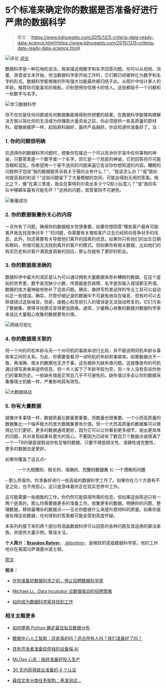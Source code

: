 # 5个标准来确定你的数据是否准备好进行严肃的数据科学

> 原文：[https://www.kdnuggets.com/2015/12/5-criteria-data-ready-data-science.html](https://www.kdnuggets.com/2015/12/5-criteria-data-ready-data-science.html)

![评论](../Images/3d9c022da2d331bb56691a9617b91b90.png) [评论](#comments)

数据科学是一种花哨的说法，用来描述用数字和名字回答问题。你可以从视频、测量、录音或文本开始，但当数据科学家开始工作时，它们都已经被转化为数字和名字的形式。数据科学能够做的所有强大功能最终都归结于此。从照片中估计某人的年龄。推荐你可能喜欢的电影。识别使用你信用卡的怪人。这些都始于一个问题和一些数字与名字。

![学习数据科学](../Images/26e192d8741abb7e80c2929e7d2247f2.png)

但不仅仅是任何问题或任何数据集能够得到你想要的结果。在数据科学能够构建解决方案以简化你的生活或为你赚取大量资金之前，你必须提供一些高质量的原材料。就像做披萨一样，起始原料越好，最终产品越好。你会知道你准备好了，当：

### 1\. 你的问题很明确

在选择你的数据科学问题时，想象你在接近一个可以告诉你宇宙中任何事物的神谕，只要答案是一个数字或一个名字。但它是一个顽皮的神谕，它的回答将尽可能含糊和混乱。你希望用一个密不透风的问题来逼它告诉你你想知道的内容。糟糕的问题例子包括“我的数据能告诉我关于我的业务什么？”、“我该怎么办？”或“我如何提高我的利润？”这些问题留下了大量模糊的空间，可能会得到无用的答案。相比之下，像“在第三季度，我会在蒙特利尔卖出多少个Q型小玩意儿？”或“我的车队中哪辆车最有可能先坏？”这样的问题，其答案则不可避免。

![衡量成功](../Images/0be1f289b7895ec36944f28211f7f8b2.png)

### 2\. 你的数据衡量你关心的内容

一旦你有了问题，确保你的数据相关性很重要。如果你想回答“哪些客户最有可能离开我去找竞争对手？”的问题，你需要有关哪些客户过去已经转向竞争对手的信息。此外，你还需要有关导致他们离开的因素的信息。如果你只有他们的出生日期和鞋码，你很可能无法找到离开的客户的模式。但如果你有相关数据，比如他们的购买历史和对客户满意度调查的回应，那么你就有了更好的机会。

### 3\. 你的数据是准确的

数据科学中最大的误区是认为可以通过拥有大量数据来弥补糟糕的数据。在这个虚拟的世界里，数字是否缺少小数、传感器是否故障、名字是否输入错误都无所谓。数据的庞大量神秘地弥补了这些问题。确实，像拼写检查这样的专业工具可以自动纠正一些错误。确实，尽管仔细记录的数据中不可避免地存在噪音，但有时可以去除或绕过这些噪音。但是，由粗心和忽视引入的错误是无法自动修复的。它们污染了数据集，使得寻找模式变得更加困难。通常，少量精心收集的数据对数据科学家来说比大量粗心收集的数据更有价值。

![网络可视化](../Images/611e2f20f93edae28c0e23c56bceb99a.png)

### 4\. 你的数据是关联的

将一个州的司机年龄与另一个州司机的事故率进行比较，并不能说明司机年龄与事故率之间的关系。为此，你需要查看*同一组*司机的年龄和事故率。如果数据点不一致，再准确、相关的数据也无济于事。这也被称为缺失值问题。这就像是你的司机通过填写表单来提供信息，但一半人留下了年龄字段为空，另一半人没有告诉你他们的事故历史。一些缺失值是正常且几乎不可避免的。缺失值过多会让你的数据采集像瑞士奶酪一样，严重影响其有效性。

![大数据挑战](../Images/404c577a4ac9c828bbd97847114b5dae.png)

### 5\. 你有大量数据

就像许多事情一样，数据质量比数量更重要。但数量也很重要。一个小而高质量的数据集比一个噪声极大的庞大数据集更有价值。但一个大而高质量的数据集可以做得比它们更好。更多的数据通常更好，因为它可以让你看到更多细节，提出更具体的问题，并对发现结果有更大的信心。不要因为已经有了数百万个数据点或填满了一个一TB的硬盘就假设你有足够的数据。只要不降低相关性、准确性或完整性，更多的数据总是更好。

如果你覆盖了这五点–

> **一个大规模的、相关的、准确的、完整的数据集** 和 **一个清晰的问题**

– 那么恭喜你。你准备好进行一些高级的数据科学工作了。如果你在几个方面有不足之处，也不用担心。这只是意味着你正在现实世界中工作。

这可能需要一些细致的工作。你仍然可能获得所需的信息。但如果这些陈述只有一两个是真的，那么你需要做更多的准备工作。收集更多的数据，明确你的问题，整理数据，移除最嘈杂的数据点——无论你能做什么来提升原材料的质量。如果你直接处理这些数据，任何得到的答案都可能会受到高度怀疑。

本系列的接下来的两个部分将涵盖数据科学可以回答的各种问题及其适用的算法家族，并提供大量示例。敬请关注。

**个人简介：[Brandon Rohrer](https://www.linkedin.com/in/brohrer)**，[ @_brohrer_](https://twitter.com/_brohrer_)，是微软的高级数据科学家。他的工作地点在美国马萨诸塞州波士顿。

[原文](https://www.linkedin.com/pulse/what-can-data-science-do-me-brandon-rohrer)

**相关：**

+   [在你准备好数据科学之前，停止招聘数据科学家](/2015/07/stop-hiring-data-scientists-until-ready.html "在你准备好数据科学之前，停止招聘数据科学家")

+   [Michael Li，Data Incubator 论数据驱动的招聘策略](/2015/04/interview-michael-li-data-incubator-hiring.html)

+   [如何成为数据科学家并找到工作](/2015/05/datafloq-become-data-scientist-get-hired.html)

### 相关主题更多

+   [如何使用 Python 确定最佳拟合数据分布](https://www.kdnuggets.com/2021/09/determine-best-fitting-data-distribution-python.html)

+   [数据中心人工智能：这是真的吗？适合所有人吗？我们准备好了吗？](https://www.kdnuggets.com/2022/03/data-centric-ai-real-everyone-ready.html)

+   [具有开发者准备软件栈的设备端 AI](https://www.kdnuggets.com/2022/03/qualcomm-ondevice-ai-developer-ready-software-stacks.html)

+   [MLOps 心态：始终准备好投入生产](https://www.kdnuggets.com/2023/07/mlops-mindset-always-productionready.html)

+   [30 天内获得就业准备的 4 个认证](https://www.kdnuggets.com/4-certifications-to-become-job-ready-in-30-days)

+   [最佳文本分类任务架构：基准测试…](https://www.kdnuggets.com/2023/04/best-architecture-text-classification-task-benchmarking-options.html)
